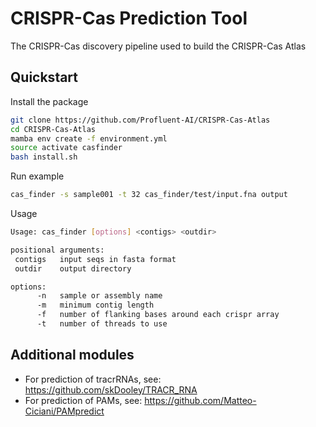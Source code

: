 # CRISPR-Cas Prediction Tool
The CRISPR-Cas discovery pipeline used to build the CRISPR-Cas Atlas

## Quickstart

Install the package
```bash
git clone https://github.com/Profluent-AI/CRISPR-Cas-Atlas
cd CRISPR-Cas-Atlas
mamba env create -f environment.yml
source activate casfinder
bash install.sh
```

Run example

```bash
cas_finder -s sample001 -t 32 cas_finder/test/input.fna output
```

Usage

```bash
Usage: cas_finder [options] <contigs> <outdir> 

positional arguments:
 contigs   input seqs in fasta format
 outdir    output directory

options:
      -n   sample or assembly name
      -m   minimum contig length
      -f   number of flanking bases around each crispr array
      -t   number of threads to use
```

## Additional modules

- For prediction of tracrRNAs, see: https://github.com/skDooley/TRACR_RNA
- For prediction of PAMs, see: https://github.com/Matteo-Ciciani/PAMpredict
